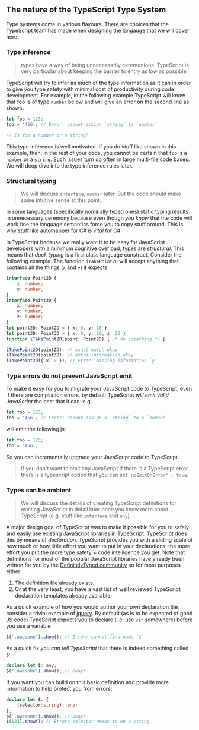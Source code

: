 ## The nature of the TypeScript Type System

Type systems come in various flavours. There are choices that the TypeScript team has made when designing the langauge that we will cover here. 

### Type inference

> types have a way of being unnecessarily ceremonious. TypeScript is very particular about keeping the barrier to entry as low as possible.

TypeScript will try to infer as much of the type information as it can in order to give you type safety with minimal cost of productivity during code development. For example, in the following example TypeScript will know that foo is of type `number` below and will give an error on the second line as shown:

```ts
let foo = 123;
foo = '456'; // Error: cannot assign `string` to `number`

// Is foo a number or a string?
```
This type inference is well motivated. If you do stuff like shown in this example, then, in the rest of your code, you cannot be certain that `foo` is a `number` or a `string`. Such issues turn up often in large multi-file code bases. We will deep dive into the type inference rules later.

### Structural typing

> We will discuss `interface`, `number` later. But the code should make some intutive sense at this point.

In some languages (specifically nominally typed ones) static typing results in unnecessary ceremony because even though *you know* that the code will work fine the language semantics force you to copy stuff around. This is why stuff like [automapper for C#](http://automapper.org/) is *vital* for C#. 

In TypeScript because we really want it to be easy for JavaScript developers with a minimum cognitive overload, types are *structural*. This means that *duck typing* is a first class language construct. Consider the following example. The function `iTakePoint2D` will accept anything that contains all the things (`x` and `y`) it expects:

```ts
interface Point2D {
    x: number;
    y: number;
}
interface Point3D {
    x: number;
    y: number;
    z: number;
}
let point2D: Point2D = { x: 0, y: 10 }
let point3D: Point3D = { x: 0, y: 10, z: 20 }
function iTakePoint2D(point: Point2D) { /* do something */ }

iTakePoint2D(point2D); // exact match okay
iTakePoint2D(point3D); // extra information okay
iTakePoint2D({ x: 0 }); // Error: missing information `y`
```

### Type errors do not prevent JavaScript emit
To make it easy for you to migrate your JavaScript code to TypeScript, even if there are compilation errors, by default TypeScript *will emit valid JavaScript* the best that it can. e.g.

```ts
let foo = 123;
foo = '456'; // Error: cannot assign a `string` to a `number`
```

will emit the following js:

```ts
let foo = 123;
foo = '456';
```

So you can incrementally upgrade your JavaScript code to TypeScript.

> If you don't want to emit any JavaScript if there is a TypeScript error there is a typescript option that you can set `'noEmitOnError' : true`.

### Types can be ambient
> We will discuss the details of creating TypeScript definitions for existing JavaScript in detail later once you know more about TypeScript (e.g. stuff like `interface` and `any`).

A major design goal of TypeScript was to make it possible for you to safely and easily use existing JavaScript libraries in TypeScript. TypeScript does this by means of *declaration*. TypeScript provides you with a sliding scale of how much or how little effort you want to put in your declarations, the more effort you put the more type safety + code intelligence you get. Note that definitions for most of the popular JavaScript libraries have already been written for you by the [DefinitelyTyped community](https://github.com/borisyankov/DefinitelyTyped) so for most purposes either:

1. The definition file already exists.
1. Or at the very least, you have a vast list of well reviewed TypeScript declaration templates already available

As a quick example of how you would author your own declaration file, consider a trivial example of [jquery](https://jquery.com/). By default (as is to be expected of good JS code) TypeScript expects you to declare (i.e. use `var` somewhere) before you use a variable
```ts
$('.awesome').show(); // Error: cannot find name `$`
```
As a quick fix *you can tell TypeScript* that there is indeed something called `$`:
```ts
declare let $: any;
$('.awesome').show(); // Okay!
```
If you want you can build on this basic definition and provide more information to help protect you from errors:
```ts
declare let $: {
    (selector:string): any;
};
$('.awesome').show(); // Okay!
$(123).show(); // Error: selector needs to be a string
```
